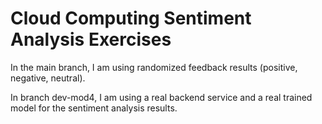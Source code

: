 # Cloud Computing Sentiment Analysis Exercises

In the main branch, I am using randomized feedback results (positive, negative, neutral). 

In branch dev-mod4, I am using a real backend service and a real trained model for the sentiment analysis results. 
